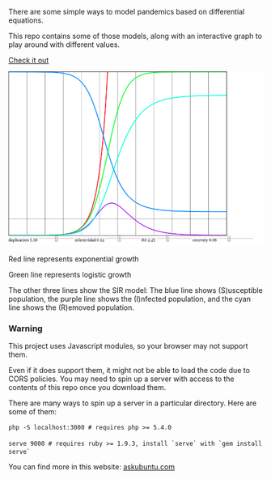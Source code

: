 
There are some simple ways to model pandemics based on differential equations.

This repo contains some of those models, along with an interactive graph to play around with different values.

[Check it out](./src)

![Screenshot of the program](./img/img1.png)

Red line represents exponential growth

Green line represents logistic growth

The other three lines show the SIR model: The blue line shows (S)usceptible population, the purple line shows the (I)nfected population, and the cyan line shows the (R)emoved population.

### Warning

This project uses Javascript modules, so your browser may not support them.

Even if it does support them, it might not be able to load the code due to CORS policies. You may need to spin up a server with access to the contents of this repo once you download them.

There are many ways to spin up a server in a particular directory. Here are some of them:

```shell
php -S localhost:3000 # requires php >= 5.4.0

serve 9000 # requires ruby >= 1.9.3, install `serve` with `gem install serve`
```

You can find more in this website: [askubuntu.com](https://askubuntu.com/questions/377389/how-to-easily-start-a-webserver-in-any-folder)
